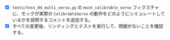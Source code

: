 - [x] `tests/test_04_multi_servo.py` の `mock_calibrable_servo` フィクスチャに、モックが実際の `CalibrableServo` の動作をどのようにシミュレートしているかを説明するコメントを追加する。
- [x] すべての変更後、リンティングとテストを実行して、問題がないことを確認する。
